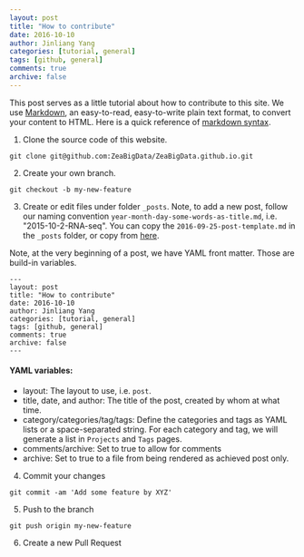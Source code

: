 ```yaml
---
layout: post
title: "How to contribute"
date: 2016-10-10
author: Jinliang Yang
categories: [tutorial, general]
tags: [github, general]
comments: true
archive: false
---
```


This post serves as a little tutorial about how to contribute to this site.
We use [Markdown](http://daringfireball.net/projects/markdown/), an easy-to-read, easy-to-write plain text format, to convert your content to HTML. Here is a quick reference of [markdown syntax](https://guides.github.com/pdfs/markdown-cheatsheet-online.pdf).


1. Clone the source code of this website.
```
git clone git@github.com:ZeaBigData/ZeaBigData.github.io.git
```

2. Create your own branch.
```
git checkout -b my-new-feature
```

3. Create or edit files under folder `_posts`.
Note, to add a new post, follow our naming convention `year-month-day-some-words-as-title.md`, i.e. "2015-10-2-RNA-seq".
You can copy the `2016-09-25-post-template.md` in the `_posts` folder, or copy from [here](https://raw.githubusercontent.com/ZeaBigData/ZeaBigData.github.io/master/_posts/2016-09-25-post-template.md).

Note, at the very beginning of a post, we have YAML front matter. Those are build-in variables.
```
---
layout: post
title: "How to contribute"
date: 2016-10-10
author: Jinliang Yang
categories: [tutorial, general]
tags: [github, general]
comments: true
archive: false
---
```

#### YAML variables:
- layout: The layout to use, i.e. `post`.
- title, date, and author: The title of the post, created by whom at what time.
- category/categories/tag/tags: Define the categories and tags as YAML lists or a space-separated string. For each category and tag, we will generate a list in `Projects` and `Tags` pages.
- comments/archive: Set to true to allow for comments
- archive: Set to true to a file from being rendered as achieved post only.




4. Commit your changes
```
git commit -am 'Add some feature by XYZ'
```

5. Push to the branch
```
git push origin my-new-feature
```

6. Create a new Pull Request
